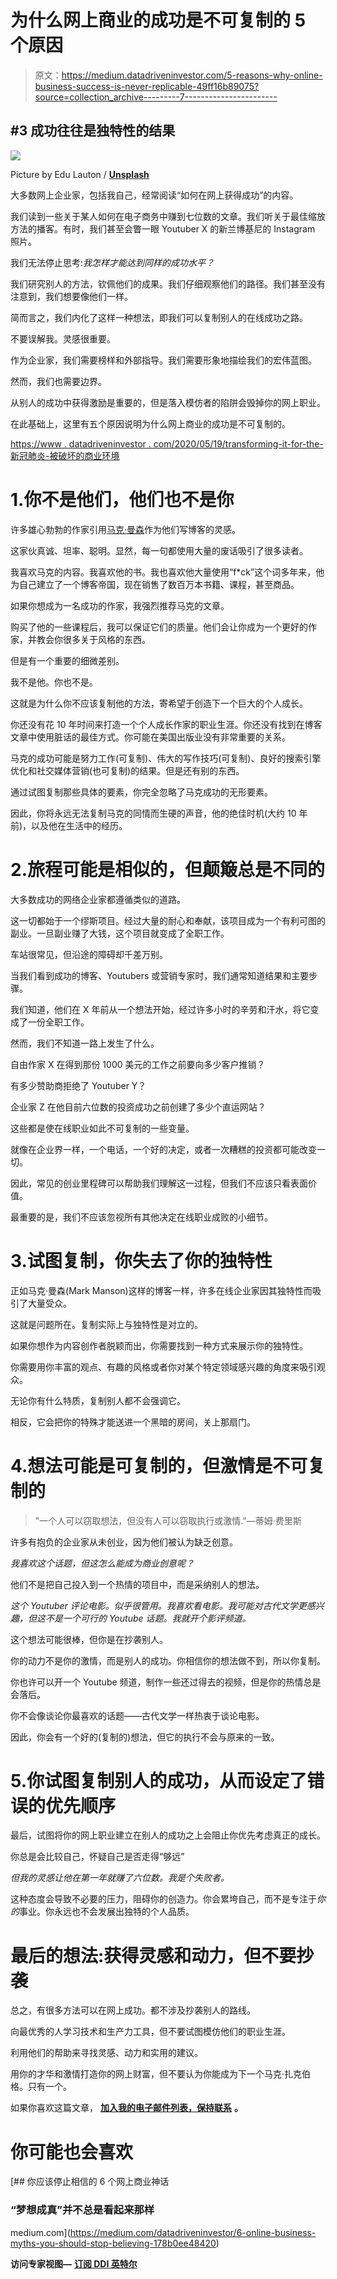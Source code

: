 # 为什么网上商业的成功是不可复制的 5 个原因

> 原文：<https://medium.datadriveninvestor.com/5-reasons-why-online-business-success-is-never-replicable-49ff16b89075?source=collection_archive---------7----------------------->

## #3 成功往往是独特性的结果

![](img/31fb51d46e808398739c3f1b668f6d55.png)

Picture by Edu Lauton / [**Unsplash**](https://unsplash.com/photos/TyQ-0lPp6e4)

大多数网上企业家，包括我自己，经常阅读“如何在网上获得成功”的内容。

我们读到一些关于某人如何在电子商务中赚到七位数的文章。我们听关于最佳缩放方法的播客。有时，我们甚至会瞥一眼 Youtuber X 的新兰博基尼的 Instagram 照片。

我们无法停止思考:*我怎样才能达到同样的成功水平？*

我们研究别人的方法，钦佩他们的成果。我们仔细观察他们的路径。我们甚至没有注意到，我们想要像他们一样。

简而言之，我们内化了这样一种想法，即我们可以复制别人的在线成功之路。

不要误解我。灵感很重要。

作为企业家，我们需要榜样和外部指导。我们需要形象地描绘我们的宏伟蓝图。

然而，我们也需要边界。

从别人的成功中获得激励是重要的，但是落入模仿者的陷阱会毁掉你的网上职业。

在此基础上，这里有五个原因说明为什么网上商业的成功是不可复制的。

[https://www . datadriveninvestor . com/2020/05/19/transforming-it-for-the-新冠肺炎-被破坏的商业环境](https://www.datadriveninvestor.com/2020/05/19/transforming-it-for-the-covid-19-disrupted-business-context/)

# 1.你不是他们，他们也不是你

许多雄心勃勃的作家引用[马克·曼森](https://markmanson.net/)作为他们写博客的灵感。

这家伙真诚、坦率、聪明。显然，每一句都使用大量的废话吸引了很多读者。

我喜欢马克的内容。我喜欢他的书。我也喜欢他大量使用“f*ck”这个词多年来，他为自己建立了一个博客帝国，现在销售了数百万本书籍、课程，甚至商品。

如果你想成为一名成功的作家，我强烈推荐马克的文章。

购买了他的一些课程后，我可以保证它们的质量。他们会让你成为一个更好的作家，并教会你很多关于风格的东西。

但是有一个重要的细微差别。

我不是他。你也不是。

这就是为什么你不应该复制他的方法，寄希望于创造下一个巨大的个人成长。

你还没有花 10 年时间来打造一个个人成长作家的职业生涯。你还没有找到在博客文章中使用脏话的最佳方式。你可能在美国出版业没有非常重要的关系。

马克的成功可能是努力工作(可复制)、伟大的写作技巧(可复制)、良好的搜索引擎优化和社交媒体营销(也可复制)的结果。但是还有别的东西。

通过试图复制那些具体的要素，你完全忽略了马克成功的无形要素。

因此，你将永远无法复制马克的同情而生硬的声音，他的绝佳时机(大约 10 年前)，以及他在生活中的经历。

# 2.旅程可能是相似的，但颠簸总是不同的

大多数成功的网络企业家都遵循类似的道路。

这一切都始于一个缪斯项目。经过大量的耐心和奉献，该项目成为一个有利可图的副业。一旦副业赚了大钱，这个项目就变成了全职工作。

车站很常见，但沿途的障碍却千差万别。

当我们看到成功的博客、Youtubers 或营销专家时，我们通常知道结果和主要步骤。

我们知道，他们在 X 年前从一个想法开始，经过许多小时的辛劳和汗水，将它变成了一份全职工作。

然而，我们不知道一路上发生了什么。

自由作家 X 在得到那份 1000 美元的工作之前要向多少客户推销？

有多少赞助商拒绝了 Youtuber Y？

企业家 Z 在他目前六位数的投资成功之前创建了多少个直运网站？

这些都是使在线职业如此不可复制的一些变量。

就像在企业界一样，一个电话，一个好的决定，或者一次糟糕的投资都可能改变一切。

因此，常见的创业里程碑可以帮助我们理解这一过程，但我们不应该只看表面价值。

最重要的是，我们不应该忽视所有其他决定在线职业成败的小细节。

# 3.试图复制，你失去了你的独特性

正如马克·曼森(Mark Manson)这样的博客一样，许多在线企业家因其独特性而吸引了大量受众。

这就是问题所在。复制实际上与独特性是对立的。

如果你想作为内容创作者脱颖而出，你需要找到一种方式来展示你的独特性。

你需要用你丰富的观点、有趣的风格或者你对某个特定领域感兴趣的角度来吸引观众。

无论你有什么特质，复制别人都不会强调它。

相反，它会把你的特殊才能送进一个黑暗的房间，关上那扇门。

# 4.想法可能是可复制的，但激情是不可复制的

> "一个人可以窃取想法，但没有人可以窃取执行或激情."—蒂姆·费里斯

许多有抱负的企业家从未创业，因为他们被认为缺乏创意。

*我喜欢这个话题，但这怎么能成为商业创意呢？*

他们不是把自己投入到一个热情的项目中，而是采纳别人的想法。

*这个 Youtuber 评论电影。似乎很管用。我喜欢看电影。我可能对古代文学更感兴趣，但这不是一个可行的 Youtube 话题。我就开个影评频道。*

这个想法可能很棒，但你是在抄袭别人。

你的动力不是你的激情，而是别人的成功。你相信你的想法做不到，所以你复制。

你也许可以开一个 Youtube 频道，制作一些还过得去的视频，但是你的热情总是会落后。

你不会像谈论你最喜欢的话题——古代文学一样热衷于谈论电影。

因此，你会有一个好的(复制的)想法，但它的执行不会与原来的一致。

# 5.你试图复制别人的成功，从而设定了错误的优先顺序

最后，试图将你的网上职业建立在别人的成功之上会阻止你优先考虑真正的成长。

你总是会比较自己，怀疑自己是否走得“够远”

*但我的灵感让他在第一年就赚了六位数。我是个失败者。*

这种态度会导致不必要的压力，阻碍你的创造力。你会累垮自己，而不是专注于*你的*事业。你永远也不会发展出独特的个人品质。

# 最后的想法:获得灵感和动力，但不要抄袭

总之，有很多方法可以在网上成功。都不涉及抄袭别人的路线。

向最优秀的人学习技术和生产力工具，但不要试图模仿他们的职业生涯。

利用他们的帮助来寻找灵感、动力和实用的建议。

用你的才华和激情打造你的网上财富，但不要认为你能成为下一个马克·扎克伯格。只有一个。

如果你喜欢这篇文章， [**加入我的电子邮件列表，保持联系**](https://minimalistfocus.com/email-list/) **。**

# 你可能也会喜欢

[](https://medium.com/datadriveninvestor/6-online-business-myths-you-should-stop-believing-178b0ee48420) [## 你应该停止相信的 6 个网上商业神话

### “梦想成真”并不总是看起来那样

medium.com](https://medium.com/datadriveninvestor/6-online-business-myths-you-should-stop-believing-178b0ee48420) 

**访问专家视图—** [**订阅 DDI 英特尔**](https://datadriveninvestor.com/ddi-intel)